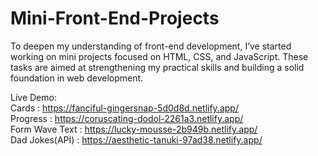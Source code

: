 # Mini-Front-End-Projects
To deepen my understanding of front-end development, I’ve started working on mini projects focused on HTML, CSS, and JavaScript. These tasks are aimed at strengthening my practical skills and building a solid foundation in web development.  

Live Demo:  
Cards : https://fanciful-gingersnap-5d0d8d.netlify.app/   
Progress : https://coruscating-dodol-2261a3.netlify.app/  
Form Wave Text : https://lucky-mousse-2b949b.netlify.app/  
Dad Jokes(API) : https://aesthetic-tanuki-97ad38.netlify.app/
